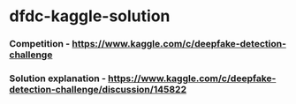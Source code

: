 # dfdc-kaggle-solution
### Competition - https://www.kaggle.com/c/deepfake-detection-challenge
### Solution explanation - https://www.kaggle.com/c/deepfake-detection-challenge/discussion/145822

